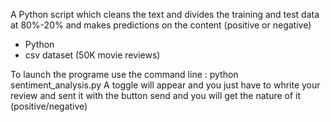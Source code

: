 A Python script which cleans the text and divides the training and test data at 80%-20% and makes predictions on the content (positive or negative)

- Python
- csv dataset (50K movie reviews)

To launch the programe use the command line :
python sentiment_analysis.py
A toggle will appear and you just have to whrite your review and sent it with the button send and you will get the nature of it  (positive/negative)
